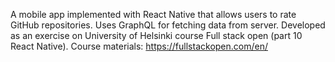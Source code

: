 A mobile app implemented with React Native that allows users to rate GitHub repositories. Uses GraphQL for fetching data from server. Developed as an exercise on University of Helsinki course Full stack open (part 10 React Native). Course materials: https://fullstackopen.com/en/
